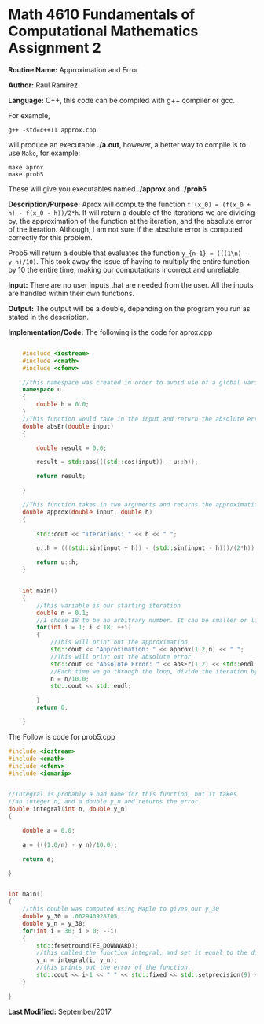 # Math 4610 Fundamentals of Computational Mathematics Assignment 2

**Routine Name:**           Approximation and Error

**Author:** Raul Ramirez

**Language:** C++, this code can be compiled with g++ compiler or gcc.

For example,

    g++ -std=c++11 approx.cpp

will produce an executable **./a.out**, however, a better way to compile is to use `Make`, for example:

    make aprox
	make prob5

These will give you executables named **./approx** and **./prob5**

**Description/Purpose:** Aprox will compute the function `f'(x_0) = (f(x_0 + h) - f(x_0 - h))/2*h`. It will return a 
double of the iterations we are dividing by, the approximation of the function at the iteration, and the absolute
error of the iteration. Although, I am not sure if the absolute error is computed correctly for this problem.

Prob5 will return a double that evaluates the function `y_{n-1} = (((1\n) - y_n)/10)`. This took away the issue of 
having to multiply the entire function by 10 the entire time, making our computations incorrect and unreliable.

**Input:** There are no user inputs that are needed from the user. All the inputs are handled within their own functions.

**Output:** The output will be a double, depending on the program you run as stated in the description.

**Implementation/Code:** The following is the code for aprox.cpp

```cpp

    #include <iostream>
    #include <cmath>
	#include <cfenv>

	//this namespace was created in order to avoid use of a global variable.
	namespace u
	{
		double h = 0.0;
	}
	//This function would take in the input and return the absolute error of the funtion
	double absEr(double input)
	{

		double result = 0.0;

		result = std::abs(((std::cos(input)) - u::h));

		return result;

	}

	//This function takes in two arguments and returns the approximation of the function
	double approx(double input, double h)
	{
	
		std::cout << "Iterations: " << h << " ";

		u::h = (((std::sin(input + h)) - (std::sin(input - h)))/(2*h));

		return u::h;
	}


	int main()
	{
		//this variable is our starting iteration
		double n = 0.1;
		//I chose 18 to be an arbitrary number. It can be smaller or larger
		for(int i = 1; i < 18; ++i)
		{
			//This will print out the approximation
			std::cout << "Approximation: " << approx(1.2,n) << " ";
			//This will print out the absolute error
			std::cout << "Absolute Error: " << absEr(1.2) << std::endl;
			//Each time we go through the loop, divide the iteration by 10.
			n = n/10.0;
			std::cout << std::endl;

		}
		return 0;

	}

```

The Follow is code for prob5.cpp

```cpp
#include <iostream>
#include <cmath>
#include <cfenv>
#include <iomanip>


//Integral is probably a bad name for this function, but it takes
//an integer n, and a double y_n and returns the error.
double integral(int n, double y_n)
{

	double a = 0.0;

	a = (((1.0/n) - y_n)/10.0); 

	return a;

}


int main()
{
	//this double was computed using Maple to gives our y_30
	double y_30 = .002940928705;
	double y_n = y_30;
	for(int i = 30; i > 0; --i)
	{
		std::fesetround(FE_DOWNWARD);
		//this called the function integral, and set it equal to the double y_n
		y_n = integral(i, y_n);
		//this prints out the error of the function.
		std::cout << i-1 << " " << std::fixed << std::setprecision(9) << y_n << std::endl;
	}

}


```


**Last Modified:** September/2017

